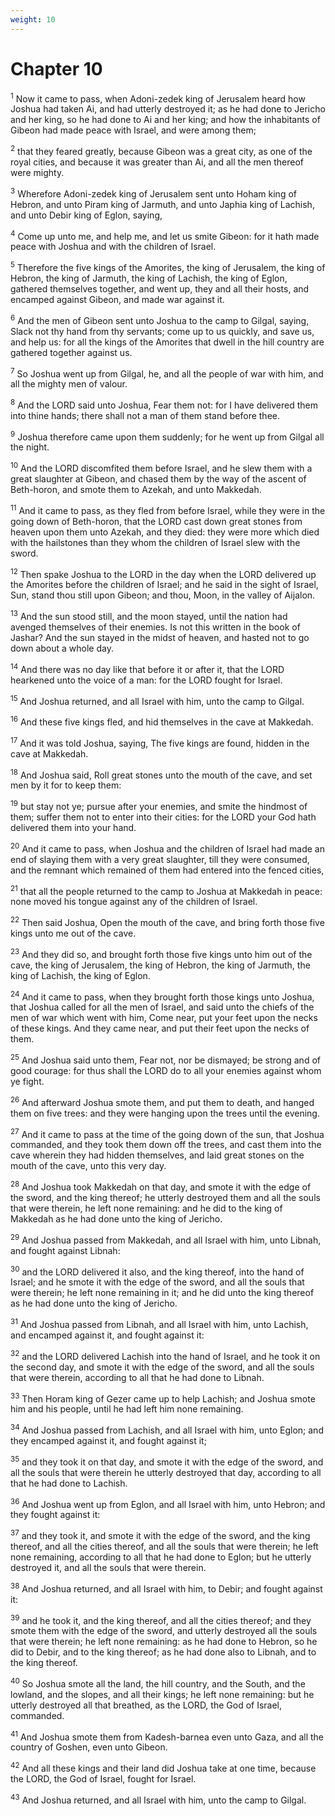 ```yaml
---
weight: 10
---
```


# Chapter 10

<sup>1</sup> Now it came to pass, when Adoni-zedek king of Jerusalem heard how Joshua had taken Ai, and had utterly destroyed it; as he had done to Jericho and her king, so he had done to Ai and her king; and how the inhabitants of Gibeon had made peace with Israel, and were among them; 

<sup>2</sup> that they feared greatly, because Gibeon was a great city, as one of the royal cities, and because it was greater than Ai, and all the men thereof were mighty. 

<sup>3</sup> Wherefore Adoni-zedek king of Jerusalem sent unto Hoham king of Hebron, and unto Piram king of Jarmuth, and unto Japhia king of Lachish, and unto Debir king of Eglon, saying, 

<sup>4</sup> Come up unto me, and help me, and let us smite Gibeon: for it hath made peace with Joshua and with the children of Israel. 

<sup>5</sup> Therefore the five kings of the Amorites, the king of Jerusalem, the king of Hebron, the king of Jarmuth, the king of Lachish, the king of Eglon, gathered themselves together, and went up, they and all their hosts, and encamped against Gibeon, and made war against it. 

<sup>6</sup> And the men of Gibeon sent unto Joshua to the camp to Gilgal, saying, Slack not thy hand from thy servants; come up to us quickly, and save us, and help us: for all the kings of the Amorites that dwell in the hill country are gathered together against us. 

<sup>7</sup> So Joshua went up from Gilgal, he, and all the people of war with him, and all the mighty men of valour. 

<sup>8</sup> And the LORD said unto Joshua, Fear them not: for I have delivered them into thine hands; there shall not a man of them stand before thee. 

<sup>9</sup> Joshua therefore came upon them suddenly; for he went up from Gilgal all the night. 

<sup>10</sup> And the LORD discomfited them before Israel, and he slew them with a great slaughter at Gibeon, and chased them by the way of the ascent of Beth-horon, and smote them to Azekah, and unto Makkedah. 

<sup>11</sup> And it came to pass, as they fled from before Israel, while they were in the going down of Beth-horon, that the LORD cast down great stones from heaven upon them unto Azekah, and they died: they were more which died with the hailstones than they whom the children of Israel slew with the sword. 

<sup>12</sup> Then spake Joshua to the LORD in the day when the LORD delivered up the Amorites before the children of Israel; and he said in the sight of Israel, Sun, stand thou still upon Gibeon; and thou, Moon, in the valley of Aijalon. 

<sup>13</sup> And the sun stood still, and the moon stayed, until the nation had avenged themselves of their enemies. Is not this written in the book of Jashar? And the sun stayed in the midst of heaven, and hasted not to go down about a whole day. 

<sup>14</sup> And there was no day like that before it or after it, that the LORD hearkened unto the voice of a man: for the LORD fought for Israel. 

<sup>15</sup> And Joshua returned, and all Israel with him, unto the camp to Gilgal. 

<sup>16</sup> And these five kings fled, and hid themselves in the cave at Makkedah. 

<sup>17</sup> And it was told Joshua, saying, The five kings are found, hidden in the cave at Makkedah. 

<sup>18</sup> And Joshua said, Roll great stones unto the mouth of the cave, and set men by it for to keep them: 

<sup>19</sup> but stay not ye; pursue after your enemies, and smite the hindmost of them; suffer them not to enter into their cities: for the LORD your God hath delivered them into your hand. 

<sup>20</sup> And it came to pass, when Joshua and the children of Israel had made an end of slaying them with a very great slaughter, till they were consumed, and the remnant which remained of them had entered into the fenced cities, 

<sup>21</sup> that all the people returned to the camp to Joshua at Makkedah in peace: none moved his tongue against any of the children of Israel. 

<sup>22</sup> Then said Joshua, Open the mouth of the cave, and bring forth those five kings unto me out of the cave. 

<sup>23</sup> And they did so, and brought forth those five kings unto him out of the cave, the king of Jerusalem, the king of Hebron, the king of Jarmuth, the king of Lachish, the king of Eglon. 

<sup>24</sup> And it came to pass, when they brought forth those kings unto Joshua, that Joshua called for all the men of Israel, and said unto the chiefs of the men of war which went with him, Come near, put your feet upon the necks of these kings. And they came near, and put their feet upon the necks of them. 

<sup>25</sup> And Joshua said unto them, Fear not, nor be dismayed; be strong and of good courage: for thus shall the LORD do to all your enemies against whom ye fight. 

<sup>26</sup> And afterward Joshua smote them, and put them to death, and hanged them on five trees: and they were hanging upon the trees until the evening. 

<sup>27</sup> And it came to pass at the time of the going down of the sun, that Joshua commanded, and they took them down off the trees, and cast them into the cave wherein they had hidden themselves, and laid great stones on the mouth of the cave, unto this very day. 

<sup>28</sup> And Joshua took Makkedah on that day, and smote it with the edge of the sword, and the king thereof; he utterly destroyed them and all the souls that were therein, he left none remaining: and he did to the king of Makkedah as he had done unto the king of Jericho. 

<sup>29</sup> And Joshua passed from Makkedah, and all Israel with him, unto Libnah, and fought against Libnah: 

<sup>30</sup> and the LORD delivered it also, and the king thereof, into the hand of Israel; and he smote it with the edge of the sword, and all the souls that were therein; he left none remaining in it; and he did unto the king thereof as he had done unto the king of Jericho. 

<sup>31</sup> And Joshua passed from Libnah, and all Israel with him, unto Lachish, and encamped against it, and fought against it: 

<sup>32</sup> and the LORD delivered Lachish into the hand of Israel, and he took it on the second day, and smote it with the edge of the sword, and all the souls that were therein, according to all that he had done to Libnah. 

<sup>33</sup> Then Horam king of Gezer came up to help Lachish; and Joshua smote him and his people, until he had left him none remaining. 

<sup>34</sup> And Joshua passed from Lachish, and all Israel with him, unto Eglon; and they encamped against it, and fought against it; 

<sup>35</sup> and they took it on that day, and smote it with the edge of the sword, and all the souls that were therein he utterly destroyed that day, according to all that he had done to Lachish. 

<sup>36</sup> And Joshua went up from Eglon, and all Israel with him, unto Hebron; and they fought against it: 

<sup>37</sup> and they took it, and smote it with the edge of the sword, and the king thereof, and all the cities thereof, and all the souls that were therein; he left none remaining, according to all that he had done to Eglon; but he utterly destroyed it, and all the souls that were therein. 

<sup>38</sup> And Joshua returned, and all Israel with him, to Debir; and fought against it: 

<sup>39</sup> and he took it, and the king thereof, and all the cities thereof; and they smote them with the edge of the sword, and utterly destroyed all the souls that were therein; he left none remaining: as he had done to Hebron, so he did to Debir, and to the king thereof; as he had done also to Libnah, and to the king thereof. 

<sup>40</sup> So Joshua smote all the land, the hill country, and the South, and the lowland, and the slopes, and all their kings; he left none remaining: but he utterly destroyed all that breathed, as the LORD, the God of Israel, commanded. 

<sup>41</sup> And Joshua smote them from Kadesh-barnea even unto Gaza, and all the country of Goshen, even unto Gibeon. 

<sup>42</sup> And all these kings and their land did Joshua take at one time, because the LORD, the God of Israel, fought for Israel. 

<sup>43</sup> And Joshua returned, and all Israel with him, unto the camp to Gilgal. 


